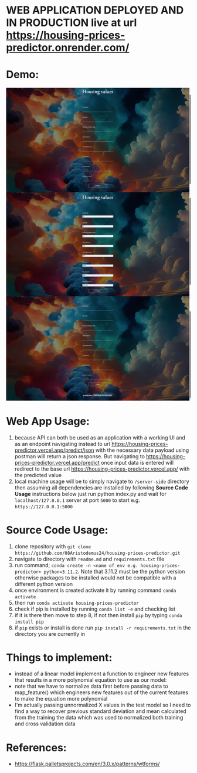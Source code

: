 # **WEB APPLICATION DEPLOYED AND IN PRODUCTION** live at url https://housing-prices-predictor.onrender.com/

# Demo:
<img align="center" src="https://github.com/08Aristodemus24/housing-prices-predictor/blob/master/web%20app%201.png" alt="michaelcueva" style="max-width: 100%"/>
<br/>
<img align="center" src="https://github.com/08Aristodemus24/housing-prices-predictor/blob/master/web%20app%202.png" alt="michaelcueva" style="max-width: 100%"/>
<br/>
<img align="center" src="https://github.com/08Aristodemus24/housing-prices-predictor/blob/master/web%20app%203.png" alt="michaelcueva" style="max-width: 100%"/>

# Web App Usage:
1. because API can both be used as an application with a working UI and as an endpoint navigating instead to url https://housing-prices-predictor.vercel.app/predict/json with the necessary data payload using postman will return a json response. But navigating to https://housing-prices-predictor.vercel.app/predict once input data is entered will redirect to the base url https://housing-prices-predictor.vercel.app/ with the predicted value
2. local machine usage will be to simply navigate to `/server-side` directory then assuming all dependencies are installed by following **Source Code Usage** instructions below just run python index.py and wait for `localhost/127.0.0.1` server at port `5000` to start e.g. `https://127.0.0.1:5000`


# Source Code Usage:
1. clone repository with `git clone https://github.com/08Aristodemus24/housing-prices-predictor.git`
2. navigate to directory with `readme.md` and `requirements.txt` file
3. run command; `conda create -n <name of env e.g. housing-prices-predictor> python=3.11.2`. Note that 3.11.2 must be the python version otherwise packages to be installed would not be compatible with a different python version
4. once environment is created activate it by running command `conda activate`
5. then run `conda activate housing-prices-predictor`
6. check if pip is installed by running `conda list -e` and checking list
7. if it is there then move to step 8, if not then install `pip` by typing `conda install pip`
8. if `pip` exists or install is done run `pip install -r requirements.txt` in the directory you are currently in

# Things to implement:
- instead of a linear model implement a function to engineer new features that results in a more polynomial equation to use as our model:
- note that we have to normalize data first before passing data to map_feature() which engineers new features out of the current features
to make the equation more polynomial
- I'm actually passing unnormalized X values in the test model so I need to find a way to recover previous standard deviation and mean calculated from the training the data which was used to normalized both training and cross validation data

# References:
* https://flask.palletsprojects.com/en/3.0.x/patterns/wtforms/